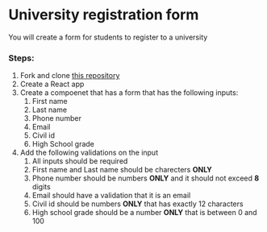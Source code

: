 # University registration form

You will create a form for students to register to a university

### Steps:
1. Fork and clone [this repository](https://github.com/JoinCODED/TASK-react-Validation)
2. Create a React app 
3. Create a compoenet that has a form that has the following inputs:
   1. First name 
   2. Last name
   3. Phone number
   4. Email 
   5. Civil id
   6. High School grade
4. Add the following validations on the input 
   1. All inputs should be required 
   2. First name and Last name should be charecters **ONLY** 
   3. Phone number should be numbers **ONLY** and it should not exceed **8** digits
   4. Email should have a validation that it is an email
   5. Civil id should be numbers **ONLY** that has exactly 12 characters
   6. High school grade should be a number **ONLY** that is between 0 and 100 
   
   

